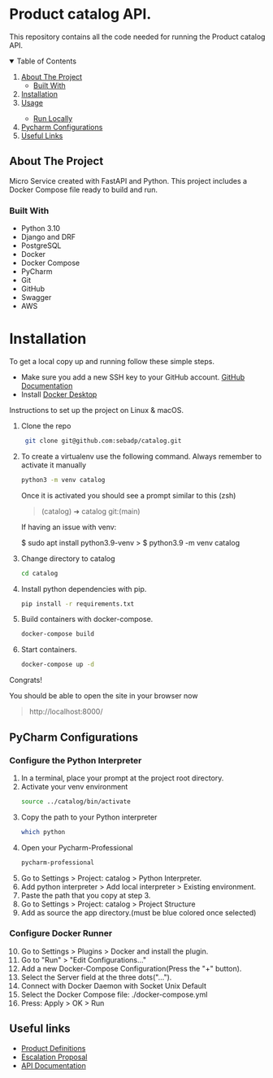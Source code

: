 # Product catalog API.

This repository contains all the code needed for running the Product catalog API.


<!-- TABLE OF CONTENTS -->
<details open="open">
  <summary>Table of Contents</summary>
  <ol>
    <li>
      <a href="#about-the-project">About The Project</a>
      <ul>
        <li><a href="#built-with">Built With</a></li>
      </ul>
    </li>
    <li><a href="#installation">Installation</a></li>
          <li><a href="#usage">Usage</a></li>
         <ul>
           <li><a href="#usage">Run Locally</a></li>
         </ul>
      <li><a href="#pycharm-configurations">Pycharm Configurations</a></li>
    <li><a href="#useful-links">Useful Links</a></li>
  </ol>
</details>


<!-- ABOUT THE PROJECT -->
## About The Project
Micro Service created with FastAPI and Python.
This project includes a Docker Compose file ready to build and run.

### Built With
   - Python 3.10
   - Django and DRF
   - PostgreSQL
   - Docker
   - Docker Compose
   - PyCharm
   - Git
   - GitHub
   - Swagger
   - AWS

<!-- INSTALLATION -->
# Installation

To get a local copy up and running follow these simple steps.

* Make sure you add a new SSH key to your GitHub account. [GitHub Documentation](https://docs.github.com/en/authentication/connecting-to-github-with-ssh/adding-a-new-ssh-key-to-your-github-account)
* Install [Docker Desktop](https://www.docker.com/products/docker-desktop)


Instructions to set up the project on Linux & macOS. 


1. Clone the repo
   ```sh
    git clone git@github.com:sebadp/catalog.git   
   ```
2. To create a virtualenv use the following command. Always remember to activate it manually
   ```sh
   python3 -m venv catalog
   ```
   Once it is activated you should see a prompt similar to this (zsh)
   >(catalog) ➜   catalog git:(main)
   
   If having an issue with venv:

   $ sudo apt install python3.9-venv > $  python3.9 -m venv catalog

3. Change directory to catalog
   ```sh
   cd catalog
   ```
4. Install python dependencies with pip.
   ```sh
   pip install -r requirements.txt
   ```
5. Build containers with docker-compose.
   ```sh
   docker-compose build
   ```
6. Start containers.
   ```sh
   docker-compose up -d
   ```

Congrats!

You should be able to open the site in your browser now 
> http://localhost:8000/


<!-- PYCHARM CONFIGURATIONS -->
## PyCharm Configurations

### Configure the Python Interpreter
1. In a terminal, place your prompt at the project root directory.
2. Activate your venv environment
   ```sh
   source ../catalog/bin/activate
   ```
3. Copy the path to your Python interpreter
   ```sh
   which python
   ```
4. Open your Pycharm-Professional
   ```sh
   pycharm-professional
   ```
5. Go to Settings > Project: catalog > Python Interpreter.
6. Add python interpreter > Add local interpreter > Existing environment.
7. Paste the path that you copy at step 3.
8. Go to Settings > Project: catalog > Project Structure
9. Add as source the app directory.(must be blue colored once selected)


### Configure Docker Runner

10. Go to Settings > Plugins > Docker and install the plugin.
11. Go to "Run" > "Edit Configurations..." 
12. Add a new Docker-Compose Configuration(Press the "+" button).
13. Select the Server field at the three dots("..."). 
14. Connect with Docker Daemon with Socket Unix Default
15. Select the Docker Compose file: ./docker-compose.yml
16. Press: Apply > OK > Run

<!-- USEFUL LINKS -->
## Useful links

- [Product Definitions](/docs/DEFINITIONS.md)
- [Escalation Proposal](/docs/SCALE_UP.md)
- [API Documentation](http://localhost:8000/SWAGGER)